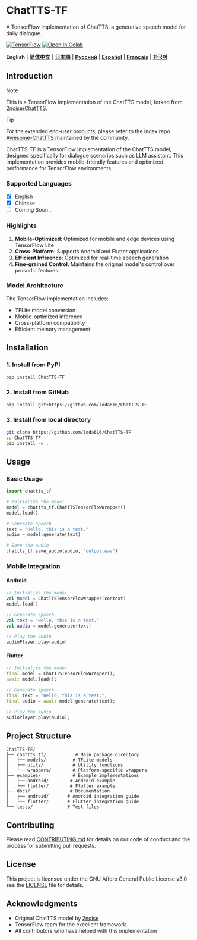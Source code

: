 # ChatTTS-TF
A TensorFlow implementation of ChatTTS, a generative speech model for daily dialogue.


[![TensorFlow](https://img.shields.io/badge/TensorFlow-FF6F00?style=for-the-badge&logo=tensorflow&logoColor=white)](https://www.tensorflow.org/)
[![Open In Colab](https://img.shields.io/badge/Colab-F9AB00?style=for-the-badge&logo=googlecolab&color=525252)](https://colab.research.google.com/github/loda616/ChatTTS-TF/blob/main/examples/ipynb/colab.ipynb)

**English** | [**简体中文**](docs/cn/README.md) | [**日本語**](docs/jp/README.md) | [**Русский**](docs/ru/README.md) | [**Español**](docs/es/README.md) | [**Français**](docs/fr/README.md) | [**한국어**](docs/kr/README.md)

## Introduction
> [!Note]
> This is a TensorFlow implementation of the ChatTTS model, forked from [2noise/ChatTTS](https://github.com/2noise/ChatTTS).

> [!Tip]
> For the extended end-user products, please refer to the index repo [Awesome-ChatTTS](https://github.com/libukai/Awesome-ChatTTS/tree/en) maintained by the community.

ChatTTS-TF is a TensorFlow implementation of the ChatTTS model, designed specifically for dialogue scenarios such as LLM assistant. This implementation provides mobile-friendly features and optimized performance for TensorFlow environments.

### Supported Languages
- [x] English
- [x] Chinese
- [ ] Coming Soon...

### Highlights
1. **Mobile-Optimized**: Optimized for mobile and edge devices using TensorFlow Lite
2. **Cross-Platform**: Supports Android and Flutter applications
3. **Efficient Inference**: Optimized for real-time speech generation
4. **Fine-grained Control**: Maintains the original model's control over prosodic features

### Model Architecture
The TensorFlow implementation includes:
- TFLite model conversion
- Mobile-optimized inference
- Cross-platform compatibility
- Efficient memory management

## Installation

### 1. Install from PyPI
```bash
pip install ChatTTS-TF
```

### 2. Install from GitHub
```bash
pip install git+https://github.com/loda616/ChatTTS-TF
```

### 3. Install from local directory
```bash
git clone https://github.com/loda616/ChatTTS-TF
cd ChatTTS-TF
pip install -e .
```

## Usage

### Basic Usage
```python
import chattts_tf

# Initialize the model
model = chattts_tf.ChatTTSTensorFlowWrapper()
model.load()

# Generate speech
text = "Hello, this is a test."
audio = model.generate(text)

# Save the audio
chattts_tf.save_audio(audio, "output.wav")
```

### Mobile Integration

#### Android
```kotlin
// Initialize the model
val model = ChatTTSTensorFlowWrapper(context)
model.load()

// Generate speech
val text = "Hello, this is a test."
val audio = model.generate(text)

// Play the audio
audioPlayer.play(audio)
```

#### Flutter
```dart
// Initialize the model
final model = ChatTTSTensorFlowWrapper();
await model.load();

// Generate speech
final text = "Hello, this is a test.";
final audio = await model.generate(text);

// Play the audio
audioPlayer.play(audio);
```

## Project Structure
```
ChatTTS-TF/
├── chattts_tf/           # Main package directory
│   ├── models/          # TFLite models
│   ├── utils/           # Utility functions
│   └── wrappers/        # Platform-specific wrappers
├── examples/            # Example implementations
│   ├── android/        # Android example
│   └── flutter/        # Flutter example
├── docs/               # Documentation
│   ├── android/       # Android integration guide
│   └── flutter/       # Flutter integration guide
└── tests/             # Test files
```

## Contributing
Please read [CONTRIBUTING.md](CONTRIBUTING.md) for details on our code of conduct and the process for submitting pull requests.

## License
This project is licensed under the GNU Affero General Public License v3.0 - see the [LICENSE](LICENSE) file for details.

## Acknowledgments
- Original ChatTTS model by [2noise](https://github.com/2noise/ChatTTS)
- TensorFlow team for the excellent framework
- All contributors who have helped with this implementation 
